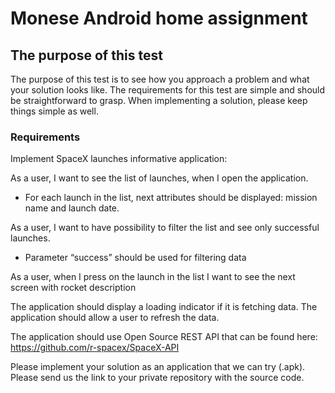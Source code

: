 Monese Android home assignment
==========

## The purpose of this test

The purpose of this test is to see how you approach a problem and what your solution looks like.
The requirements for this test are simple and should be straightforward to grasp. When implementing a solution, please keep things simple as well.

### Requirements

Implement SpaceX launches informative application:

As a user, I want to see the list of launches, when I open the application.
- For each launch in the list, next attributes should be displayed: mission name and launch date.

As a user, I want to have possibility to filter the list and see only successful launches.
- Parameter “success” should be used for filtering data

As a user, when I press on the launch in the list I want to see the next screen with rocket description


The application should display a loading indicator if it is fetching data.
The application should allow a user to refresh the data.


The application should use Open Source REST API that can be found here: https://github.com/r-spacex/SpaceX-API

Please implement your solution as an application that we can try (.apk). Please send us the link to your private repository with the source code.